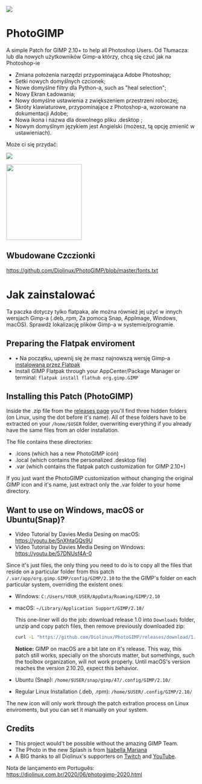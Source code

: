 ![](https://github.com/Diolinux/PhotoGIMP/blob/master/.var/app/org.gimp.GIMP/config/GIMP/2.10/splashes/photogimp-diolinux-splash.png)

# PhotoGIMP
A simple Patch for GIMP 2.10+ to help all Photoshop Users.
Od Tłumacza: lub dla nowych użytkowników Gimp-a którzy, chcą się czuć jak na Photoshop-ie

*	Zmiana położenia narzędzi przypominająca Adobe Photoshop;
*	Setki nowych domyślnych czcionek;
*	Nowe domyślne filtry dla Python-a, such as "heal selection";
*	Nowy Ekran Ładowania;
*	Nowy domyślne ustawienia z zwiększeniem przestrzeni roboczej;
*	Skróty klawiaturowe, przypominające z Photoshop-a, wzorowane na dokumentacji Adobe;
*	Nowa ikona i nazwa dla dowolnego pliku .desktop ;
*	Nowym domyślnym językiem jest Angielski (możesz, tą opcję zmienić w ustawieniach).


Może ci się przydać:

![](https://github.com/Diolinux/PhotoGIMP/blob/master/2020-06-22_12-06.png
)


<img src="https://github.com/Diolinux/PhotoGIMP/blob/master/.icons/photogimp.png" data-canonical-src="https://github.com/Diolinux/PhotoGIMP/blob/master/.icons/photogimp.png" width="200" height="200" />

## Wbudowane Czczionki

https://github.com/Diolinux/PhotoGIMP/blob/master/fonts.txt

# Jak zainstalować

Ta paczka dotyczy tylko flatpaka, ale można również jej użyć w innych wersjach Gimp-a  (.deb,.rpm, Za pomocą Snap, AppImage, Windows, macOS). Sprawdź lokalizację plików Gimp-a w systemie/programie.
## Preparing the Flatpak enviroment

* •	Na początku, upewnij się że masz najnowszą wersję Gimp-a   [instalowaną przez Flatpak](https://flatpak.org/setup/)
* Install GIMP Flatpak through your AppCenter/Package Manager or terminal:
```flatpak install flathub org.gimp.GIMP```

## Installing this Patch (PhotoGIMP)

Inside the .zip file from the [releases page](https://github.com/Diolinux/PhotoGIMP/releases) you'll find three hidden folders (on Linux, using the dot before it's name). All of these folders have to be extracted on your ```/home/$USER``` folder, overwriting everything if you already have the same files from an older installation.

The file contains these directories:

* .icons (which has a new PhotoGIMP icon)
* .local (which contains the personalized .desktop file)
* .var (which contains the flatpak patch customization for GIMP 2.10+)

If you just want the PhotoGIMP customization without changing the original GIMP icon and it's name, just extract only the .var folder to your home directory.

## Want to use on Windows, macOS or Ubuntu(Snap)?

* Vídeo Tutorial by Davies Media Desing on macOS: https://youtu.be/5nXhtaGQs9U
* Vídeo Tutorial by Davies Media Desing on Windows: https://youtu.be/57DNUsf4A-0

Since it's just files, the only thing you need to do is to copy all the files that reside on a particular folder from this patch ```/.var/app/org.gimp.GIMP/config/GIMP/2.10``` to the the GIMP's folder on each particular system, overriding the existent ones:

* Windows: `C:/Users/YOUR_USER/AppData/Roaming/GIMP/2.10`

* macOS: `~/Library/Application Support/GIMP/2.10/`
  
  This one-liner will do the job: download release 1.0 into `Downloads` folder, unzip and copy patch files, then remove previously downloaded zip:
  ```bash
  curl -L "https://github.com/Diolinux/PhotoGIMP/releases/download/1.0/PhotoGIMP.by.Diolinux.v2020.for.Flatpak.zip" -o ~/Downloads/PhotoGIMP.by.Diolinux.v2020.for.Flatpak.zip && unzip ~/Downloads/PhotoGIMP.by.Diolinux.v2020.for.Flatpak.zip -d ~/Downloads && sudo cp -R ~/Downloads/PhotoGIMP\ by\ Diolinux\ v2020\ for\ Flatpak/.var/app/org.gimp.GIMP/config/GIMP/2.10/ ~/Library/Application\ Support/GIMP/2.10 && rm ~/Downloads/PhotoGIMP.by.Diolinux.v2020.for.Flatpak.zip
  ```
  **Notice:** GIMP on macOS are a bit late on it's release. This way, this patch still works, specially on the shorcuts matter, but somethings, such the toolbox organization, will not work properly. Until macOS's version reaches the version 2.10.20, expect this behavior.

* Ubuntu (Snap): `/home/$USER/snap/gimp/47/.config/GIMP/2.10/`

* Regular Linux Installation (.deb, .rpm): `/home/$USER/.config/GIMP/2.10/`

The new icon will only work through the patch extration process on Linux enviroments, but you can set it manually on your system.

## Credits

* This project would't be possible without the amazing GIMP Team.
* The Photo in the new Splash is from [Isabella Mariana](https://www.pexels.com/pt-br/@isabella-mariana-1022505)
* A BIG thanks to all Diolinux's supporters on [Twitch](https://twitch.tv/Diolinux) and [YouTube](https://youtube.com/Diolinux).

Nota de lançamento em Português: https://diolinux.com.br/2020/06/photogimp-2020.html 
